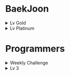 # BaekJoon

<details>
<summary>Lv Gold</summary>
<div markdown="gold">

## [Lv Gold]
|문제|링크|코드|카테고리| 
|:---:|:---:|:---:|:---:| 
|합분해|[문제 링크](https://www.acmicpc.net/problem/2225)|[문제 풀이](https://github.com/yh20studio/Algorithm-problem-solving/blob/master/baekjoon/lv.gold/합분해.py)|다이나믹프로그래밍|
|행렬곱셈순서|[문제 링크](https://www.acmicpc.net/problem/11049)|[문제 풀이](https://github.com/yh20studio/Algorithm-problem-solving/blob/master/baekjoon/lv.gold/행렬곱셈순서.py)|다이나믹프로그래밍|
|외판원순회|[문제 링크](https://www.acmicpc.net/problem/2098)|[문제 풀이](https://github.com/yh20studio/Algorithm-problem-solving/blob/master/baekjoon/lv.gold/외판원순회.py)|다이나믹프로그래밍, 비트마스킹|
|최솟값과 최댓값|[문제 링크](https://www.acmicpc.net/problem/2357)|[문제 풀이](https://github.com/yh20studio/Algorithm-problem-solving/blob/master/baekjoon/lv.gold/최솟값과최댓값.py)|세그먼트 트리|
|구간 합 구하기|[문제 링크](https://www.acmicpc.net/problem/2042)|[문제 풀이](https://github.com/yh20studio/Algorithm-problem-solving/blob/master/baekjoon/lv.gold/구간합구하기.py)|세그먼트 트리|
|파이프 옮기기 1|[문제 링크](https://www.acmicpc.net/problem/17070)|[문제 풀이](https://github.com/yh20studio/Algorithm-problem-solving/blob/master/baekjoon/lv.gold/파이프옮기기1.py)|DFS, 다이나믹프로그맹|
|가운데를 말해요|[문제 링크](https://www.acmicpc.net/problem/2042)|[문제 풀이](https://github.com/yh20studio/Algorithm-problem-solving/blob/master/baekjoon/lv.gold/가운데를말해요.py)|우선순위 큐, 구현|
</div>

</details>

<details>
<summary>Lv Platinum</summary>
<div markdown="platinum">

## [Lv Platinum]
|문제|링크|코드|카테고리| 
|:---:|:---:|:---:|:---:| 
|히스토그램에서 가장 큰 직사각형|[문제 링크](https://www.acmicpc.net/problem/6549)|[문제 풀이](https://github.com/yh20studio/Algorithm-problem-solving/blob/master/baekjoon/lv.platinum/히스토그램에서가장큰직사각형.py)|세그먼트 트리, 분할 정복|
</div>

</details>

# Programmers

<details>
<summary>Weekly Challenge</summary>
<div markdown="Weekly Challenge">

## [Weekly Challenge]
|문제|링크|코드|카테고리| 
|:---:|:---:|:---:|:---:| 
|6주차|[문제 링크](https://programmers.co.kr/learn/courses/30/lessons/85002)|[문제 풀이](https://github.com/yh20studio/Algorithm-problem-solving/blob/master/programmers/Weekly_Challenge/6주차.py)|구현, 우선순위 큐|
|7주차|[문제 링크](https://programmers.co.kr/learn/courses/30/lessons/86048)|[문제 풀이](https://github.com/yh20studio/Algorithm-problem-solving/blob/master/programmers/Weekly_Challenge/7주차.py)|구현|
|8주차|[문제 링크](https://programmers.co.kr/learn/courses/30/lessons/86491)|[문제 풀이](https://github.com/yh20studio/Algorithm-problem-solving/blob/master/programmers/Weekly_Challenge/8주차.py)|구현|
</div>
</details>

<details>
<summary>Lv 3</summary>
<div markdown="3">

## [Lv 3]
|문제|링크|코드|카테고리| 
|:---:|:---:|:---:|:---:| 
|입국심사|[입국심사 문제 링크](https://programmers.co.kr/learn/courses/30/lessons/43238)|[입국심사 문제 풀이](https://github.com/yh20studio/Algorithm-problem-solving/blob/master/programmers/lv.3/입국심사.py)|이분탐색|

</div>

</details>